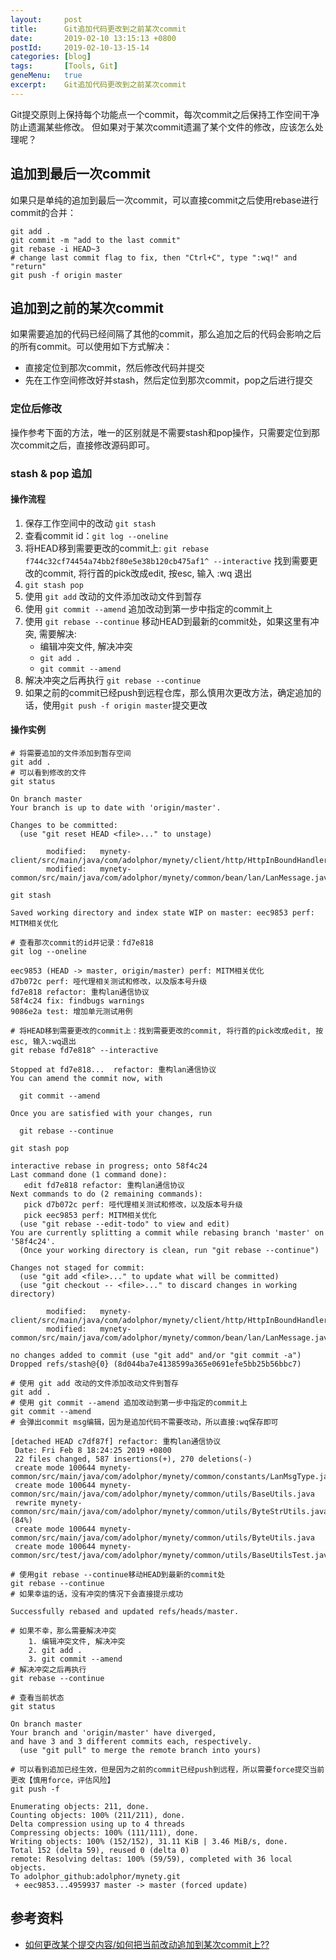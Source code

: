 ```yaml
---
layout:     post
title:      Git追加代码更改到之前某次commit
date:       2019-02-10 13:15:13 +0800
postId:     2019-02-10-13-15-14
categories: [blog]
tags:       [Tools, Git]
geneMenu:   true
excerpt:    Git追加代码更改到之前某次commit
---
```


Git提交原则上保持每个功能点一个commit，每次commit之后保持工作空间干净防止遗漏某些修改。
但如果对于某次commit遗漏了某个文件的修改，应该怎么处理呢？

## 追加到最后一次commit

如果只是单纯的追加到最后一次commit，可以直接commit之后使用rebase进行commit的合并：

```shell
git add .
git commit -m "add to the last commit"
git rebase -i HEAD~3
# change last commit flag to fix, then "Ctrl+C", type ":wq!" and "return"
git push -f origin master
```

## 追加到之前的某次commit

如果需要追加的代码已经间隔了其他的commit，那么追加之后的代码会影响之后的所有commit。可以使用如下方式解决：
* 直接定位到那次commit，然后修改代码并提交
* 先在工作空间修改好并stash，然后定位到那次commit，pop之后进行提交

### 定位后修改

操作参考下面的方法，唯一的区别就是不需要stash和pop操作，只需要定位到那次commit之后，直接修改源码即可。

### stash & pop 追加

#### 操作流程

1. 保存工作空间中的改动 `git stash`
2. 查看commit id：`git log --oneline`
3. 将HEAD移到需要更改的commit上:
   `git rebase f744c32cf74454a74bb2f80e5e38b120cb475af1^ --interactive` 
   找到需要更改的commit, 将行首的pick改成edit, 按esc, 输入 :wq 退出
4. `git stash pop`
5. 使用 `git add` 改动的文件添加改动文件到暂存
6. 使用 `git commit --amend` 追加改动到第一步中指定的commit上
7. 使用 `git rebase --continue` 移动HEAD到最新的commit处，如果这里有冲突, 需要解决:
    * 编辑冲突文件, 解决冲突
    * `git add .`
    * `git commit --amend`
8. 解决冲突之后再执行 `git rebase --continue`
9. 如果之前的commit已经push到远程仓库，那么慎用次更改方法，确定追加的话，使用`git push -f origin master`提交更改

#### 操作实例

```shell
# 将需要追加的文件添加到暂存空间
git add .
# 可以看到修改的文件
git status
```
```log
On branch master
Your branch is up to date with 'origin/master'.

Changes to be committed:
  (use "git reset HEAD <file>..." to unstage)

        modified:   mynety-client/src/main/java/com/adolphor/mynety/client/http/HttpInBoundHandler.java
        modified:   mynety-common/src/main/java/com/adolphor/mynety/common/bean/lan/LanMessage.java
```
```shell
git stash
```
```log
Saved working directory and index state WIP on master: eec9853 perf: MITM相关优化
```
```
# 查看那次commit的id并记录：fd7e818
git log --oneline
```
```log
eec9853 (HEAD -> master, origin/master) perf: MITM相关优化
d7b072c perf: 哑代理相关测试和修改，以及版本号升级
fd7e818 refactor: 重构lan通信协议
58f4c24 fix: findbugs warnings
9086e2a test: 增加单元测试用例
```
```shell
# 将HEAD移到需要更改的commit上：找到需要更改的commit, 将行首的pick改成edit, 按esc, 输入:wq退出
git rebase fd7e818^ --interactive
```
```log
Stopped at fd7e818...  refactor: 重构lan通信协议
You can amend the commit now, with

  git commit --amend 

Once you are satisfied with your changes, run

  git rebase --continue
```
```shell
git stash pop
```
```log
interactive rebase in progress; onto 58f4c24
Last command done (1 command done):
   edit fd7e818 refactor: 重构lan通信协议
Next commands to do (2 remaining commands):
   pick d7b072c perf: 哑代理相关测试和修改，以及版本号升级
   pick eec9853 perf: MITM相关优化
  (use "git rebase --edit-todo" to view and edit)
You are currently splitting a commit while rebasing branch 'master' on '58f4c24'.
  (Once your working directory is clean, run "git rebase --continue")

Changes not staged for commit:
  (use "git add <file>..." to update what will be committed)
  (use "git checkout -- <file>..." to discard changes in working directory)

        modified:   mynety-client/src/main/java/com/adolphor/mynety/client/http/HttpInBoundHandler.java
        modified:   mynety-common/src/main/java/com/adolphor/mynety/common/bean/lan/LanMessage.java

no changes added to commit (use "git add" and/or "git commit -a")
Dropped refs/stash@{0} (8d044ba7e4138599a365e0691efe5bb25b56bbc7)
```
```shell
# 使用 git add 改动的文件添加改动文件到暂存
git add .
# 使用 git commit --amend 追加改动到第一步中指定的commit上
git commit --amend
# 会弹出commit msg编辑，因为是追加代码不需要改动，所以直接:wq保存即可
```
```log
[detached HEAD c7df87f] refactor: 重构lan通信协议
 Date: Fri Feb 8 18:24:25 2019 +0800
 22 files changed, 587 insertions(+), 270 deletions(-)
 create mode 100644 mynety-common/src/main/java/com/adolphor/mynety/common/constants/LanMsgType.java
 create mode 100644 mynety-common/src/main/java/com/adolphor/mynety/common/utils/BaseUtils.java
 rewrite mynety-common/src/main/java/com/adolphor/mynety/common/utils/ByteStrUtils.java (84%)
 create mode 100644 mynety-common/src/main/java/com/adolphor/mynety/common/utils/ByteUtils.java
 create mode 100644 mynety-common/src/test/java/com/adolphor/mynety/common/utils/BaseUtilsTest.java
```
```shell
# 使用git rebase --continue移动HEAD到最新的commit处
git rebase --continue
# 如果幸运的话，没有冲突的情况下会直接提示成功
```
```log
Successfully rebased and updated refs/heads/master.
```
```shell
# 如果不幸，那么需要解决冲突
    1. 编辑冲突文件, 解决冲突
    2. git add .
    3. git commit --amend
# 解决冲突之后再执行
git rebase --continue
```
```shell
# 查看当前状态
git status
```
```log
On branch master
Your branch and 'origin/master' have diverged,
and have 3 and 3 different commits each, respectively.
  (use "git pull" to merge the remote branch into yours)
```
```shell
# 可以看到追加已经生效，但是因为之前的commit已经push到远程，所以需要force提交当前更改【慎用force，评估风险】
git push -f
```
```log
Enumerating objects: 211, done.
Counting objects: 100% (211/211), done.
Delta compression using up to 4 threads
Compressing objects: 100% (111/111), done.
Writing objects: 100% (152/152), 31.11 KiB | 3.46 MiB/s, done.
Total 152 (delta 59), reused 0 (delta 0)
remote: Resolving deltas: 100% (59/59), completed with 36 local objects.
To adolphor_github:adolphor/mynety.git
 + eec9853...4959937 master -> master (forced update)
```

## 参考资料

* [如何更改某个提交内容/如何把当前改动追加到某次commit上??](https://www.jianshu.com/p/8d666830e826)
